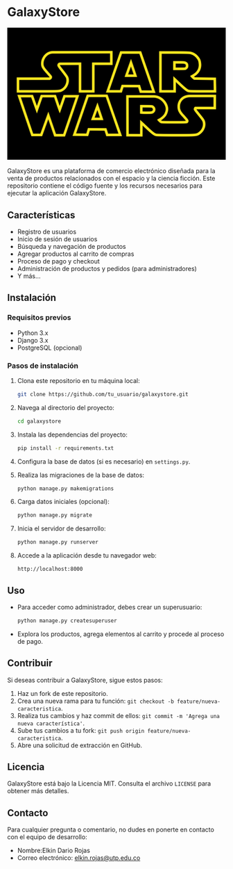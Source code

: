 # GalaxyStore

![GalaxyStore Logo](./ecommerce/ecommerce/static/images/logo.png)

GalaxyStore es una plataforma de comercio electrónico diseñada para la venta de productos relacionados con el espacio y la ciencia ficción. Este repositorio contiene el código fuente y los recursos necesarios para ejecutar la aplicación GalaxyStore.

## Características

- Registro de usuarios
- Inicio de sesión de usuarios
- Búsqueda y navegación de productos
- Agregar productos al carrito de compras
- Proceso de pago y checkout
- Administración de productos y pedidos (para administradores)
- Y más...

## Instalación

### Requisitos previos

- Python 3.x
- Django 3.x
- PostgreSQL (opcional)

### Pasos de instalación

1. Clona este repositorio en tu máquina local:

   ```bash
   git clone https://github.com/tu_usuario/galaxystore.git
   ```

2. Navega al directorio del proyecto:

   ```bash
   cd galaxystore
   ```

3. Instala las dependencias del proyecto:

   ```bash
   pip install -r requirements.txt
   ```

4. Configura la base de datos (si es necesario) en `settings.py`.

5. Realiza las migraciones de la base de datos:

   ```bash
   python manage.py makemigrations
   
   ```

6. Carga datos iniciales (opcional):

   ```bash
   python manage.py migrate
   ```

7. Inicia el servidor de desarrollo:

   ```bash
   python manage.py runserver
   ```

8. Accede a la aplicación desde tu navegador web:

   ```
   http://localhost:8000
   ```

## Uso

- Para acceder como administrador, debes crear un superusuario:

  ```bash
  python manage.py createsuperuser
  ```

- Explora los productos, agrega elementos al carrito y procede al proceso de pago.

## Contribuir

Si deseas contribuir a GalaxyStore, sigue estos pasos:

1. Haz un fork de este repositorio.
2. Crea una nueva rama para tu función: `git checkout -b feature/nueva-caracteristica`.
3. Realiza tus cambios y haz commit de ellos: `git commit -m 'Agrega una nueva característica'`.
4. Sube tus cambios a tu fork: `git push origin feature/nueva-caracteristica`.
5. Abre una solicitud de extracción en GitHub.

## Licencia

GalaxyStore está bajo la Licencia MIT. Consulta el archivo `LICENSE` para obtener más detalles.

## Contacto

Para cualquier pregunta o comentario, no dudes en ponerte en contacto con el equipo de desarrollo:

- Nombre:Elkin Dario Rojas
- Correo electrónico: elkin.rojas@utp.edu.co

